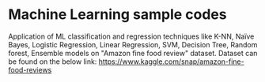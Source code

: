 # Machine Learning sample codes
Application of ML classification and regression techniques like K-NN, Naïve Bayes, Logistic Regression, Linear Regression, SVM, Decision Tree, Random forest, Ensemble models on "Amazon fine food review" dataset.
Dataset can be found on the below link:
https://www.kaggle.com/snap/amazon-fine-food-reviews

